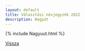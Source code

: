```yaml
---
layout: default
title: Választási névjegyzék 2022
description: Nagyút
---
```


{% include Nagyuut.html %}

[Vissza](./)